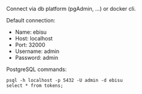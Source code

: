 Connect via db platform (pgAdmin, ...) or docker cli.

Default connection:
* Name: ebisu
* Host: localhost
* Port: 32000
* Username: admin
* Password: admin

PostgreSQL commands:
```
psql -h localhost -p 5432 -U admin -d ebisu
select * from tokens;
```
